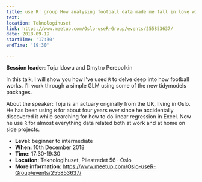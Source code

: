 ```yaml
---
title: use R! group How analysing football data made me fall in love with football again
text: 
location: Teknologihuset
link: https://www.meetup.com/Oslo-useR-Group/events/255853637/
date: 2018-09-19
startTime: '17:30'
endTime: '19:30'

---
```


**Session leader**: Toju Idowu and Dmytro Perepolkin

In this talk, I will show you how I’ve used `R` to delve deep into how football works. I’ll work through a simple GLM using some of the new tidymodels packages.

About the speaker:
Toju is an actuary originally from the UK, living in Oslo. He has been using `R` for about four years ever since he accidentally discovered it while searching for how to do linear regression in Excel. Now he use `R` for almost everything data related both at work and at home on side projects.


- **Level**: beginner to intermediate
- **When**: 10th December 2018
- **Time**: 17:30-19:30
- **Location**:   Teknologihuset, Pilestredet 56 · Oslo
- **More information**: https://www.meetup.com/Oslo-useR-Group/events/255853637/


